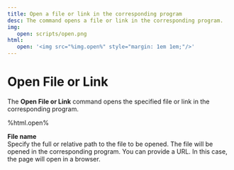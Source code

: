 ```yaml
---
title: Open a file or link in the corresponding program
desc: The command opens a file or link in the corresponding program.
img:
   open: scripts/open.png
html:
   open: '<img src="%img.open%" style="margin: 1em 1em;"/>'
---
```

# Open File or Link

The **Open File or Link** command opens the specified file or link in the corresponding program.

%html.open%

**File name**  
Specify the full or relative path to the file to be opened. The file will be opened in the corresponding program. You can provide a URL. In this case, the page will open in a browser.
